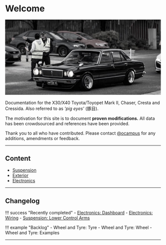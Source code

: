 # Welcome

![ocampus MX32 Cressida](./assets/home-placeholder.jpg)

Documentation for the X30/X40 Toyota/Toyopet Mark II, Chaser, Cresta and Cressida. Also referred to as _'pig eyes'_ (豚目).

The motivation for this site is to document **proven modifications.** All data has been crowdsourced and references have been provided.

Thank you to all who have contributed. Please contact [@ocampus](https://www.instagram.com/ocampus/) for any additions, amendments or feedback.

---

## Content

- [Suspension](./suspension/index.md)
- [Exterior](./exterior/index.md)
- [Electronics](./electronics/index.md)

---

## Changelog

!!! success "Recently completed"
    - [Electronics: Dashboard](./electronics/dashboard.md)
    - [Electronics: Wiring](./electronics/wiring.md)
    - [Suspension: Lower Control Arms](./suspension/lower-control-arms.md)

!!! example "Backlog"
    - Wheel and Tyre: Tyre
    - Wheel and Tyre: Wheel
    - Wheel and Tyre: Examples

---
